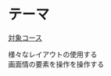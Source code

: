# テーマ  

[対象コース](https://codelabs.developers.google.com/codelabs/android-training-layout-editor-part-b/index.html?index=..%2F..android-training#9)

様々なレイアウトの使用する  
画面情の要素を操作を操作する  
